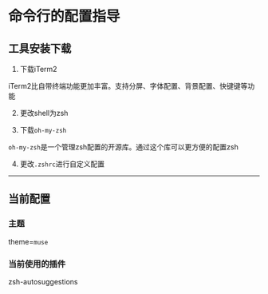 
# 命令行的配置指导

## 工具安装下载

1. 下载iTerm2

iTerm2比自带终端功能更加丰富。支持分屏、字体配置、背景配置、快键键等功能

2. 更改shell为zsh

3. 下载`oh-my-zsh`

`oh-my-zsh`是一个管理zsh配置的开源库。通过这个库可以更方便的配置zsh

4. 更改`.zshrc`进行自定义配置

***

## 当前配置

### 主题

theme=`muse`

### 当前使用的插件

zsh-autosuggestions
